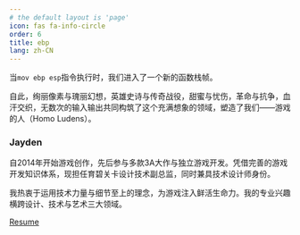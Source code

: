 ```yaml
---
# the default layout is 'page'
icon: fas fa-info-circle
order: 6
title: ebp
lang: zh-CN
---
```


当`mov ebp esp`指令执行时，我们进入了一个新的函数栈帧。

自此，绚丽像素与瑰丽幻想，英雄史诗与传奇战役，甜蜜与忧伤，革命与抗争，血汗交织，无数次的输入输出共同构筑了这个充满想象的领域，塑造了我们——游戏的人（Homo Ludens）。

### Jayden
自2014年开始游戏创作，先后参与多款3A大作与独立游戏开发。凭借完善的游戏开发知识体系，现担任育碧关卡设计技术副总监，同时兼具技术设计师身份。

我热衷于运用技术力量与细节至上的理念，为游戏注入鲜活生命力。我的专业兴趣横跨设计、技术与艺术三大领域。

[Resume]

[Resume]: /assets/pdf/resume/Jayden_Zhang_Resume.pdf
